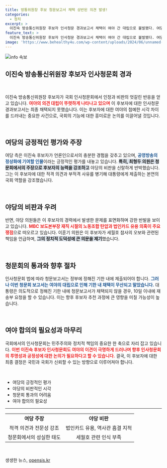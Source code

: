 ```yaml
---
title: 방통위원장 후보 청문보고서 채택 상반된 의견 발생!
categories:
  - 정치
excerpt: >
  이진숙 방송통신위원장 후보자 인사청문 경과보고서 채택이 여야 간 대립으로 불발됐다. 여당은 후보자의 전문성을 강조한 반면, 야당은 체계적 비판과 함께 법인카드 의혹을 제기하며 반대 입장을 고수했다.
feature_text: >
  이진숙 방송통신위원장 후보자 인사청문 경과보고서 채택이 여야 간 대립으로 불발됐다. 여당은 후보자의 전문성을 강조한 반면, 야당은 체계적 비판과 함께 법인카드 의혹을 제기하며 반대 입장을 고수했다.
image: 'https://www.behealthy4u.com/wp-content/uploads/2024/06/unnamed-file.png'
---
```


<p><img src="https://www.behealthy4u.com/wp-content/uploads/2024/06/unnamed-file.png" alt="info 속보" /></p>

<h2 data-ke-size="size26">이진숙 방송통신위원장 후보자 인사청문회 경과</h2>

<p data-ke-size="size16">&nbsp;</p>

<p>이진숙 방송통신위원장 후보자가 국회 인사청문회에서 인정과 비판의 엇갈린 반응을 얻고 있습니다. <b><span style="color: #ee2323;">여야의 의견 대립이 뚜렷하게 나타나고 있으며</span></b> 이 후보자에 대한 인사청문경과보고서는 최종 채택되지 못했습니다. 이는 후보자에 대한 여야의 첨예한 시각 차이를 드러내는 중요한 사건으로, 국회의 기능에 대한 흥미로운 논의를 이끌어낼 것입니다.</p>

<p data-ke-size="size16">&nbsp;</p>

<h2 data-ke-size="size26">여당의 긍정적인 평가와 주장</h2>

<p>여당 측은 이진숙 후보자가 언론인으로서의 충분한 경험을 갖추고 있으며, <b><span style="color: #1a5490;">공영방송의 정상화에 기여할 인물</span></b>이라는 긍정적인 평가를 내놓고 있습니다. <b><span style="background-color: #21538527;">특히, 최형두 의원은 청문회에서의 주장으로 후보자의 능력을 강조하고</span></b> 야당의 비판을 신랄하게 반박했습니다. 그는 이 후보자에 대한 적격 의견과 부적격 사유를 병기해 대통령에게 제출하는 본연의 국회 역할을 강조했습니다.</p>

<p data-ke-size="size16">&nbsp;</p>

<h2 data-ke-size="size26">야당의 비판과 우려</h2>

<p>반면, 야당 의원들은 이 후보자의 경력에서 발생한 문제를 표면화하며 강한 반발을 보이고 있습니다. <b><span style="color: #ee2323;">MBC 보도본부장 재직 시절의 노동조합 탄압과 법인카드 유용 의혹이 주요 쟁점</span></b>으로 떠오르고 있습니다. 이훈기 의원은 이 후보자가 세월호 참사의 오보와 관련된 책임을 언급하며, <b><span style="background-color: #21538527;">그의 정치적 도덕성에 큰 의문을 제기</span></b>했습니다.</p>

<p data-ke-size="size16">&nbsp;</p>

<h2 data-ke-size="size26">청문회의 통과와 향후 절차</h2>

<p>인사청문회 법에 따라 청문보고서는 정부에 정해진 기한 내에 제출되어야 합니다. <b><span style="color: #1a5490;">그러나 이번 청문회 보고서는 여야의 대립으로 인해 기한 내 채택이 무산되고 말았습니다.</span></b> 대통령은 의도적으로 정해진 기한 내에 청문보고서가 채택되지 않을 경우, 10일 이내에 재송부 요청을 할 수 있습니다. 이는 향후 후보자 추천 과정에 큰 영향을 미칠 가능성이 높습니다.</p>

<p data-ke-size="size16">&nbsp;</p>

<h2 data-ke-size="size26">여야 합의의 필요성과 마무리</h2>

<p>국회에서의 인사청문회는 민주주의와 정치적 책임의 중요한 한 축으로 자리 잡고 있습니다. <b><span style="color: #ee2323;">이번 이진숙 후보자 인사청문회도 여야의 이견이 극명하게 드러나며 향후 인사청문회의 투명성과 공정성에 대한 논의가 필요하다고 할 수 있습니다.</span></b> 결국, 이 후보자에 대한 최종 결정은 국민과 국회가 신뢰할 수 있는 방향으로 이루어져야 합니다.</p>

<p data-ke-size="size16">&nbsp;</p>

<ul>
    <li>여당의 긍정적인 평가</li>
    <li>야당의 비판적인 시각</li>
    <li>청문회 통과의 어려움</li>
    <li>여야 합의의 필요성</li>
</ul>

<hr>

<table style="width: 100%; border-collapse: collapse;">
    <tr>
        <td style="text-align: center; height: 17px;"><b>여당 주장</b></td>
        <td style="text-align: center; height: 17px;"><b>야당 비판</b></td>
    </tr>
    <tr>
        <td style="text-align: center; height: 17px;">적격 의견과 전문성 강조</td>
        <td style="text-align: center; height: 17px;">법인카드 유용, 역사관 흠결 지적</td>
    </tr>
    <tr>
        <td style="text-align: center; height: 17px;">청문회에서의 성실한 태도</td>
        <td style="text-align: center; height: 17px;">세월호 관련 인식 부족</td>
    </tr>
</table>

<p data-ke-size="size16">&nbsp;</p>
생생한 뉴스, <a href="https://opensis.kr" rel="dofollow">opensis.kr</a>


